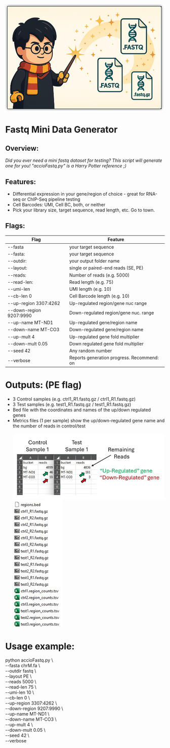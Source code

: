 <img src="./media/banner.jpg"  width="500"><br>
# Fastq Mini Data Generator

## Overview:
<i>Did you ever need a mini fastq dataset for testing? This script will generate one for you! "accioFastq.py" is a Harry Potter reference ;)</i>

## Features:
- Differential expression in your gene/region of choice - great for RNA-seq or ChIP-Seq pipeline testing
- Cell Barcodes: UMI, Cell BC, both, or neither
- Pick your library size, target sequence, read length, etc. Go to town.

## Flags:
| Flag | Feature |
|---|---|
| --fasta | your target sequence |
|--fasta: |your target sequence|
|--outdir: |your output folder name|
|--layout: |single or paired-end reads (SE, PE)|
|--reads: |Number of reads (e.g. 5000)|
|--read-len: |Read length (e.g. 75)|
|--umi-len |UMI length (e.g. 10)|
|--cb-len 0|Cell Barcode length (e.g. 10)|
|--up-region 3307:4262|Up-regulated region/gene nuc range|
|--down-region 9207:9990|Down-regulated region/gene nuc. range|
|--up-name MT-ND1|Up-regulated gene/region name|
|--down-name MT-CO3|Down-regulated gene/region name|
|--up-mult 4|Up-regulated gene fold multiplier|
|--down-mult 0.05|Down regulated gene fold multiplier|
|--seed 42|Any random number|
|--verbose|Reports generation progress. Recommend: on|

# Outputs: (PE flag)
- 3 Control samples (e.g. ctrl1_R1.fastq.gz / ctrl1_R1.fastq.gz)
- 3 Test samples (e.g. test1_R1.fastq.gz / test1_R1.fastq.gz)
- Bed file with the coordinates and names of the up/down regulated genes
- Metrics files (1 per sample) show the up/down-regulated gene name and the number of reads in control/test<br><br>
![genReport.jpg](./media/genReport.jpg)<br>
![files](./media/files.jpg)

# Usage example:
python accioFastq.py \\<br>
    --fasta chrM.fa \\<br>
    --outdir fastq \\<br>
    --layout PE \\<br>
    --reads 5000 \\<br>
    --read-len 75 \\<br>
    --umi-len 10 \\<br>
    --cb-len 0 \\<br>
    --up-region 3307:4262 \\<br>
    --down-region 9207:9990 \\<br>
    --up-name MT-ND1 \\<br>
    --down-name MT-CO3 \\<br>
    --up-mult 4 \\<br>
    --down-mult 0.05 \\<br>
    --seed 42 \\<br>
    --verbose